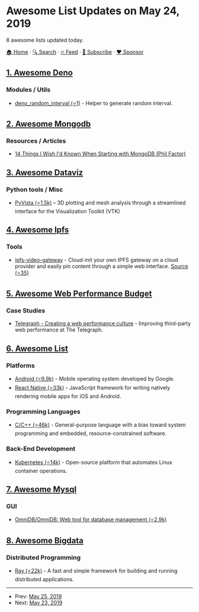 # Awesome List Updates on May 24, 2019

8 awesome lists updated today.

[🏠 Home](/README.md) · [🔍 Search](https://www.trackawesomelist.com/search/) · [🔥 Feed](https://www.trackawesomelist.com/rss.xml) · [📮 Subscribe](https://trackawesomelist.us17.list-manage.com/subscribe?u=d2f0117aa829c83a63ec63c2f&id=36a103854c) · [❤️  Sponsor](https://github.com/sponsors/theowenyoung)



## [1. Awesome Deno](/content/denolib/awesome-deno/README.md)

### Modules / Utils

*   [deno\_random\_interval (⭐1)](https://github.com/zekth/deno_random_interval) - Helper to generate random interval.

## [2. Awesome Mongodb](/content/ramnes/awesome-mongodb/README.md)

### Resources / Articles

*   [14 Things I Wish I'd Known When Starting with MongoDB (Phil Factor)](https://www.infoq.com/articles/Starting-With-MongoDB/)

## [3. Awesome Dataviz](/content/javierluraschi/awesome-dataviz/README.md)

### Python tools / Misc

*   [PyVista (⭐1.5k)](https://github.com/pyvista/pyvista) – 3D plotting and mesh analysis through a streamlined interface for the Visualization Toolkit (VTK)

## [4. Awesome Ipfs](/content/ipfs/awesome-ipfs/README.md)

### Tools

*   [ipfs-video-gateway](https://ipfs.video) - Cloud-init your own IPFS gateway on a cloud provider and easily pin content through a simple web interface. [Source (⭐35)](https://github.com/bneijt/ipfs-video-gateway)

## [5. Awesome Web Performance Budget](/content/pajaydev/awesome-web-performance-budget/README.md)

### Case Studies

*   [Telegraph - Creating a web performance culture](https://medium.com/the-telegraph-engineering/improving-third-party-web-performance-at-the-telegraph-a0a1000be5) - Improving third-party web performance at The Telegraph.

## [6. Awesome List](/content/sindresorhus/awesome/README.md)

### Platforms

*   [Android (⭐9.9k)](https://github.com/JStumpp/awesome-android#readme) - Mobile operating system developed by Google.
*   [React Native (⭐33k)](https://github.com/jondot/awesome-react-native#readme) - JavaScript framework for writing natively rendering mobile apps for iOS and Android.

### Programming Languages

*   [C/C++ (⭐46k)](https://github.com/fffaraz/awesome-cpp#readme) - General-purpose language with a bias toward system programming and embedded, resource-constrained software.

### Back-End Development

*   [Kubernetes (⭐14k)](https://github.com/ramitsurana/awesome-kubernetes#readme) - Open-source platform that automates Linux container operations.

## [7. Awesome Mysql](/content/shlomi-noach/awesome-mysql/README.md)

### GUI

*   [OmniDB/OmniDB: Web tool for database management (⭐2.9k)](https://github.com/OmniDB/OmniDB)

## [8. Awesome Bigdata](/content/newTendermint/awesome-bigdata/README.md)

### Distributed Programming

*   [Ray (⭐22k)](https://github.com/ray-project/ray) - A fast and simple framework for building and running distributed applications.

---

- Prev: [May 25, 2019](/content/2019/05/25/README.md)
- Next: [May 23, 2019](/content/2019/05/23/README.md)
